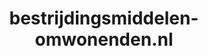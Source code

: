 ---
layout: post
title: "bestrijdingsmiddelen-omwonenden.nl"
internal_url: "/dutchgov/bestrijdingsmiddelen-omwonenden.nl.html"
subdomains_count: 2
all_subdomains_count: 2
urls_count: 2
ssl_rank: 0
http_rank: 65
url_link: /data/bestrijdingsmiddelen-omwonenden.nl/urls.txt
all_subdomains_link: /data/bestrijdingsmiddelen-omwonenden.nl/all_subdomains.txt
subdomains_link: /data/bestrijdingsmiddelen-omwonenden.nl/subdomains.txt
categories: dutchgov
---